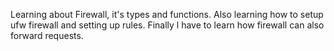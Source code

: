 Learning about Firewall, it's types and functions. Also learning how to setup ufw firewall and setting up rules. Finally l have to learn how firewall can also forward requests.